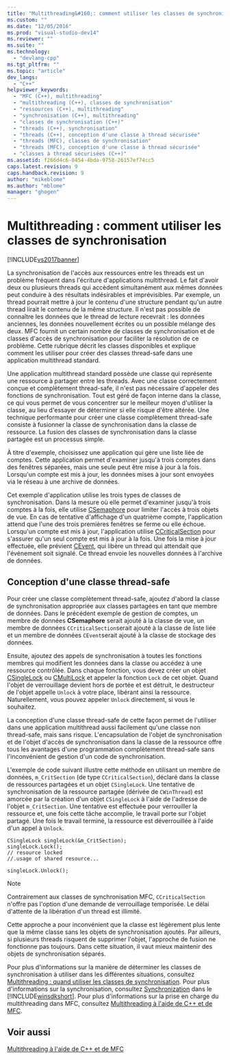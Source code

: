 ```yaml
---
title: "Multithreading&#160;: comment utiliser les classes de synchronisation | Microsoft Docs"
ms.custom: ""
ms.date: "12/05/2016"
ms.prod: "visual-studio-dev14"
ms.reviewer: ""
ms.suite: ""
ms.technology: 
  - "devlang-cpp"
ms.tgt_pltfrm: ""
ms.topic: "article"
dev_langs: 
  - "C++"
helpviewer_keywords: 
  - "MFC (C++), multithreading"
  - "multithreading (C++), classes de synchronisation"
  - "ressources (C++), multithreading"
  - "synchronisation (C++), multithreading"
  - "classes de synchronisation (C++)"
  - "threads (C++), synchronisation"
  - "threads (C++), conception d'une classe à thread sécurisée"
  - "threads (MFC), classes de synchronisation"
  - "threads (MFC), conception d'une classe à thread sécurisée"
  - "classes à thread sécurisées (C++)"
ms.assetid: f266d4c6-0454-4bda-9758-26157ef74cc5
caps.latest.revision: 9
caps.handback.revision: 9
author: "mikeblome"
ms.author: "mblome"
manager: "ghogen"
---
```

# Multithreading&#160;: comment utiliser les classes de synchronisation
[!INCLUDE[vs2017banner](../../assembler/inline/includes/vs2017banner.md)]

La synchronisation de l'accès aux ressources entre les threads est un problème fréquent dans l'écriture d'applications multithread.  Le fait d'avoir deux ou plusieurs threads qui accèdent simultanément aux mêmes données peut conduire à des résultats indésirables et imprévisibles.  Par exemple, un thread pourrait mettre à jour le contenu d'une structure pendant qu'un autre thread lirait le contenu de la même structure.  Il n'est pas possible de connaître les données que le thread de lecture recevrait : les données anciennes, les données nouvellement écrites ou un possible mélange des deux.  MFC fournit un certain nombre de classes de synchronisation et de classes d'accès de synchronisation pour faciliter la résolution de ce problème.  Cette rubrique décrit les classes disponibles et explique comment les utiliser pour créer des classes thread\-safe dans une application multithread standard.  
  
 Une application multithread standard possède une classe qui représente une ressource à partager entre les threads.  Avec une classe correctement conçue et complètement thread\-safe, il n'est pas nécessaire d'appeler des fonctions de synchronisation.  Tout est géré de façon interne dans la classe, ce qui vous permet de vous concentrer sur le meilleur moyen d'utiliser la classe, au lieu d'essayer de déterminer si elle risque d'être altérée.  Une technique performante pour créer une classe complètement thread\-safe consiste à fusionner la classe de synchronisation dans la classe de ressource.  La fusion des classes de synchronisation dans la classe partagée est un processus simple.  
  
 À titre d'exemple, choisissez une application qui gère une liste liée de comptes.  Cette application permet d'examiner jusqu'à trois comptes dans des fenêtres séparées, mais une seule peut être mise à jour à la fois.  Lorsqu'un compte est mis à jour, les données mises à jour sont envoyées via le réseau à une archive de données.  
  
 Cet exemple d'application utilise les trois types de classes de synchronisation.  Dans la mesure où elle permet d'examiner jusqu'à trois comptes à la fois, elle utilise [CSemaphore](../../mfc/reference/csemaphore-class.md) pour limiter l'accès à trois objets de vue.  En cas de tentative d'affichage d'un quatrième compte, l'application attend que l'une des trois premières fenêtres se ferme ou elle échoue.  Lorsqu'un compte est mis à jour, l'application utilise [CCriticalSection](../../mfc/reference/ccriticalsection-class.md) pour s'assurer qu'un seul compte est mis à jour à la fois.  Une fois la mise à jour effectuée, elle prévient [CEvent](../../mfc/reference/cevent-class.md), qui libère un thread qui attendait que l'événement soit signalé.  Ce thread envoie les nouvelles données à l'archive de données.  
  
##  <a name="_mfc_designing_a_thread.2d.safe_class"></a> Conception d'une classe thread\-safe  
 Pour créer une classe complètement thread\-safe, ajoutez d'abord la classe de synchronisation appropriée aux classes partagées en tant que membre de données.  Dans le précédent exemple de gestion de comptes, un membre de données **CSemaphore** serait ajouté à la classe de vue, un membre de données `CCriticalSection`serait ajouté à la classe de liste liée et un membre de données `CEvent`serait ajouté à la classe de stockage des données.  
  
 Ensuite, ajoutez des appels de synchronisation à toutes les fonctions membres qui modifient les données dans la classe ou accédez à une ressource contrôlée.  Dans chaque fonction, vous devez créer un objet [CSingleLock](../../mfc/reference/csinglelock-class.md) ou [CMultiLock](../../mfc/reference/cmultilock-class.md) et appeler la fonction `Lock` de cet objet.  Quand l'objet de verrouillage devient hors de portée et est détruit, le destructeur de l'objet appelle `Unlock` à votre place, libérant ainsi la ressource.  Naturellement, vous pouvez appeler `Unlock` directement, si vous le souhaitez.  
  
 La conception d'une classe thread\-safe de cette façon permet de l'utiliser dans une application multithread aussi facilement qu'une classe non thread\-safe, mais sans risque.  L'encapsulation de l'objet de synchronisation et de l'objet d'accès de synchronisation dans la classe de la ressource offre tous les avantages d'une programmation complètement thread\-safe sans l'inconvénient de gestion d'un code de synchronisation.  
  
 L'exemple de code suivant illustre cette méthode en utilisant un membre de données, `m_CritSection` \(de type `CCriticalSection`\), déclaré dans la classe de ressources partagées et un objet `CSingleLock`.  Une tentative de synchronisation de la ressource partagée \(dérivée de `CWinThread`\) est amorcée par la création d'un objet `CSingleLock` à l'aide de l'adresse de l'objet `m_CritSection`.  Une tentative est effectuée pour verrouiller la ressource et, une fois cette tâche accomplie, le travail porte sur l'objet partagé.  Une fois le travail terminé, la ressource est déverrouillée à l'aide d'un appel à `Unlock`.  
  
```  
CSingleLock singleLock(&m_CritSection);  
singleLock.Lock();  
// resource locked  
//.usage of shared resource...  
  
singleLock.Unlock();  
```  
  
> [!NOTE]
>  Contrairement aux classes de synchronisation MFC, `CCriticalSection` n'offre pas l'option d'une demande de verrouillage temporisée.  Le délai d'attente de la libération d'un thread est illimité.  
  
 Cette approche a pour inconvénient que la classe est légèrement plus lente que la même classe sans les objets de synchronisation ajoutés.  Par ailleurs, si plusieurs threads risquent de supprimer l'objet, l'approche de fusion ne fonctionne pas toujours.  Dans cette situation, il vaut mieux maintenir des objets de synchronisation séparés.  
  
 Pour plus d'informations sur la manière de déterminer les classes de synchronisation à utiliser dans les différentes situations, consultez [Multithreading : quand utiliser les classes de synchronisation](../../parallel/multithreading-when-to-use-the-synchronization-classes.md).  Pour plus d'informations sur la synchronisation, consultez [Synchronization](http://msdn.microsoft.com/library/windows/desktop/ms686353) dans le [!INCLUDE[winsdkshort](../../atl/reference/includes/winsdkshort_md.md)].  Pour plus d'informations sur la prise en charge du multithreading dans MFC, consultez [Multithreading à l'aide de C\+\+ et de MFC](../../parallel/multithreading-with-cpp-and-mfc.md).  
  
## Voir aussi  
 [Multithreading à l'aide de C\+\+ et de MFC](../../parallel/multithreading-with-cpp-and-mfc.md)